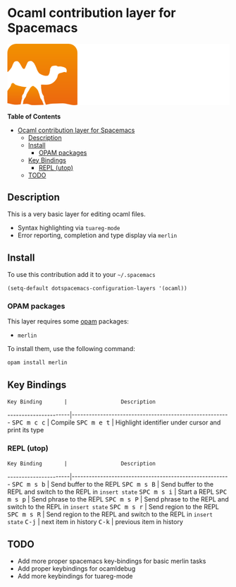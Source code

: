 # Ocaml contribution layer for Spacemacs

![logo](img/ocaml.png)

<!-- markdown-toc start - Don't edit this section. Run M-x markdown-toc/generate-toc again -->
**Table of Contents**

- [Ocaml contribution layer for Spacemacs](#ocaml-contribution-layer-for-spacemacs)
    - [Description](#description)
    - [Install](#install)
        - [OPAM packages](#opam-packages)
    - [Key Bindings](#key-bindings)
        - [REPL (utop)](#repl-utop)
    - [TODO](#todo)

<!-- markdown-toc end -->

## Description

This is a very basic layer for editing ocaml files.

- Syntax highlighting via `tuareg-mode`
- Error reporting, completion and type display via `merlin`

## Install

To use this contribution add it to your `~/.spacemacs`

```elisp
(setq-default dotspacemacs-configuration-layers '(ocaml))
```

### OPAM packages

This layer requires some [opam](http://opam.ocaml.org) packages:

- `merlin`

To install them, use the following command: 

```sh
opam install merlin 
```

## Key Bindings

    Key Binding       |                 Description
----------------------|--------------------------------------------------------
<kbd>SPC m c c</kbd>  | Compile
<kbd>SPC m e t</kbd>  | Highlight identifier under cursor and print its type

### REPL (utop)

    Key Binding       |                 Description
----------------------|--------------------------------------------------------
<kbd>SPC m s b</kbd>  | Send buffer to the REPL
<kbd>SPC m s B</kbd>  | Send buffer to the REPL and switch to the REPL in `insert state`
<kbd>SPC m s i</kbd>  | Start a REPL
<kbd>SPC m s p</kbd>  | Send phrase to the REPL
<kbd>SPC m s P</kbd>  | Send phrase to the REPL and switch to the REPL in `insert state`
<kbd>SPC m s r</kbd>  | Send region to the REPL
<kbd>SPC m s R</kbd>  | Send region to the REPL and switch to the REPL in `insert state`
<kbd>C-j</kbd>        | next item in history
<kbd>C-k</kbd>        | previous item in history

## TODO

- Add more proper spacemacs key-bindings for basic merlin tasks
- Add proper keybindings for ocamldebug
- Add more keybindings for tuareg-mode
